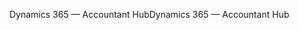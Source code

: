 <span data-ttu-id="f1bdf-101">Dynamics 365 — Accountant Hub</span><span class="sxs-lookup"><span data-stu-id="f1bdf-101">Dynamics 365 — Accountant Hub</span></span>
